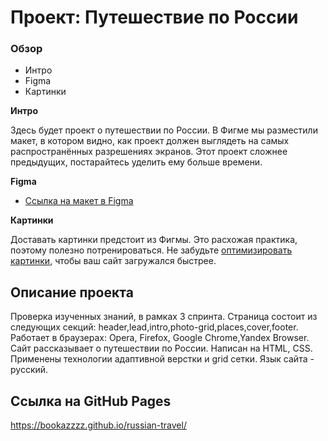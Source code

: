 # Проект: Путешествие по России

### Обзор
* Интро
* Figma
* Картинки

**Интро**

Здесь будет проект о путешествии по России.
В Фигме мы разместили макет, в котором видно, как проект должен выглядеть на самых распространённых разрешениях экранов.
Этот проект сложнее предыдущих, постарайтесь уделить ему больше времени.

**Figma**

* [Ссылка на макет в Figma](https://www.figma.com/file/5S2WSbEFL6awjVWJ0NWL8Q/Sprint-3_-Russia-_-desktop-mobile?node-id=28503%3A0)

**Картинки**

Доставать картинки предстоит из Фигмы. Это расхожая практика, поэтому полезно потренироваться.
Не забудьте [оптимизировать картинки](https://tinypng.com/), чтобы ваш сайт загружался быстрее.

## Описание проекта
Проверка изученных знаний, в рамках 3 спринта.
Страница состоит из следующих секций: header,lead,intro,photo-grid,places,cover,footer.
Работает в браузерах: Opera, Firefox, Google Chrome,Yandex Browser.
Сайт рассказывает о путешествии по России.
Написан на HTML, CSS.
Применены технологии адаптивной верстки и grid сетки.
Язык сайта - русский.

## Ссылка на GitHub Pages
https://bookazzzz.github.io/russian-travel/
